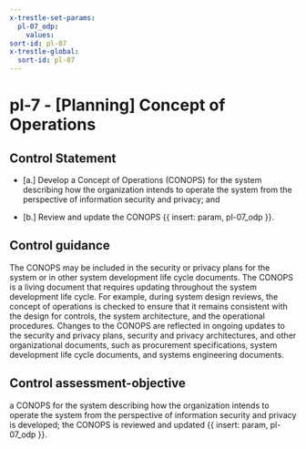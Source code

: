 ```yaml
---
x-trestle-set-params:
  pl-07_odp:
    values:
sort-id: pl-07
x-trestle-global:
  sort-id: pl-07
---
```


# pl-7 - \[Planning\] Concept of Operations

## Control Statement

- \[a.\] Develop a Concept of Operations (CONOPS) for the system describing how the organization intends to operate the system from the perspective of information security and privacy; and

- \[b.\] Review and update the CONOPS {{ insert: param, pl-07_odp }}.

## Control guidance

The CONOPS may be included in the security or privacy plans for the system or in other system development life cycle documents. The CONOPS is a living document that requires updating throughout the system development life cycle. For example, during system design reviews, the concept of operations is checked to ensure that it remains consistent with the design for controls, the system architecture, and the operational procedures. Changes to the CONOPS are reflected in ongoing updates to the security and privacy plans, security and privacy architectures, and other organizational documents, such as procurement specifications, system development life cycle documents, and systems engineering documents.

## Control assessment-objective

a CONOPS for the system describing how the organization intends to operate the system from the perspective of information security and privacy is developed;
the CONOPS is reviewed and updated {{ insert: param, pl-07_odp }}.
